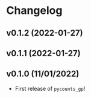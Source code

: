 # Changelog

<!--next-version-placeholder-->

## v0.1.2 (2022-01-27)


## v0.1.1 (2022-01-27)


## v0.1.0 (11/01/2022)

- First release of `pycounts_gp`!